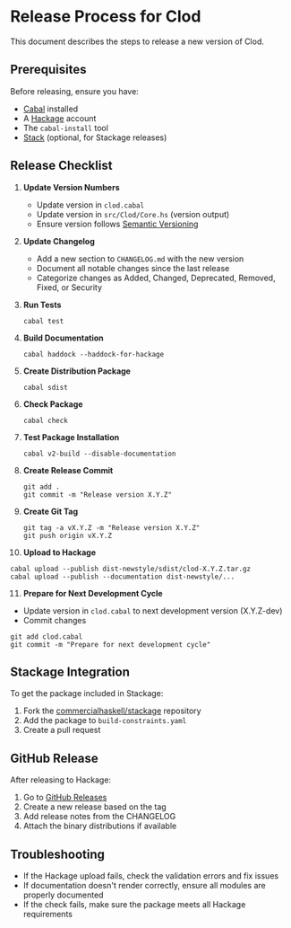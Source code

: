 # Release Process for Clod

This document describes the steps to release a new version of Clod.

## Prerequisites

Before releasing, ensure you have:
- [Cabal](https://www.haskell.org/cabal/) installed
- A [Hackage](https://hackage.haskell.org/) account
- The `cabal-install` tool
- [Stack](https://docs.haskellstack.org/en/stable/README/) (optional, for Stackage releases)

## Release Checklist

1. **Update Version Numbers**
   - Update version in `clod.cabal`
   - Update version in `src/Clod/Core.hs` (version output)
   - Ensure version follows [Semantic Versioning](https://semver.org/)

2. **Update Changelog**
   - Add a new section to `CHANGELOG.md` with the new version
   - Document all notable changes since the last release
   - Categorize changes as Added, Changed, Deprecated, Removed, Fixed, or Security

3. **Run Tests**
   ```
   cabal test
   ```

4. **Build Documentation**
   ```
   cabal haddock --haddock-for-hackage
   ```

5. **Create Distribution Package**
   ```
   cabal sdist
   ```

6. **Check Package**
   ```
   cabal check
   ```

7. **Test Package Installation**
   ```
   cabal v2-build --disable-documentation
   ```

8. **Create Release Commit**
   ```
   git add .
   git commit -m "Release version X.Y.Z"
   ```

9. **Create Git Tag**
   ```
   git tag -a vX.Y.Z -m "Release version X.Y.Z"
   git push origin vX.Y.Z
   ```

10. **Upload to Hackage**
   ```
   cabal upload --publish dist-newstyle/sdist/clod-X.Y.Z.tar.gz
   cabal upload --publish --documentation dist-newstyle/...
   ```

11. **Prepare for Next Development Cycle**
   - Update version in `clod.cabal` to next development version (X.Y.Z-dev)
   - Commit changes
   ```
   git add clod.cabal
   git commit -m "Prepare for next development cycle"
   ```

## Stackage Integration

To get the package included in Stackage:

1. Fork the [commercialhaskell/stackage](https://github.com/commercialhaskell/stackage) repository
2. Add the package to `build-constraints.yaml`
3. Create a pull request

## GitHub Release

After releasing to Hackage:

1. Go to [GitHub Releases](https://github.com/fuzz/clod/releases)
2. Create a new release based on the tag
3. Add release notes from the CHANGELOG
4. Attach the binary distributions if available

## Troubleshooting

- If the Hackage upload fails, check the validation errors and fix issues
- If documentation doesn't render correctly, ensure all modules are properly documented
- If the check fails, make sure the package meets all Hackage requirements
